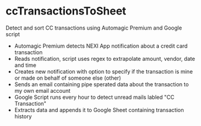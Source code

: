 # ccTransactionsToSheet
Detect and sort CC transactions using Automagic Premium and Google script

- Automagic Premium detects NEXI App notification about a credit card transaction
- Reads notification, script uses regex to extrapolate amount, vendor, date and time
- Creates new notification with option to specify if the transaction is mine or made on behalf of someone else (other)
- Sends an email containing pipe sperated data about the transaction to my own email account
- Google Script runs every hour to detect unread mails labled "CC Transaction"
- Extracts data and appends it to Google Sheet containing transaction history
